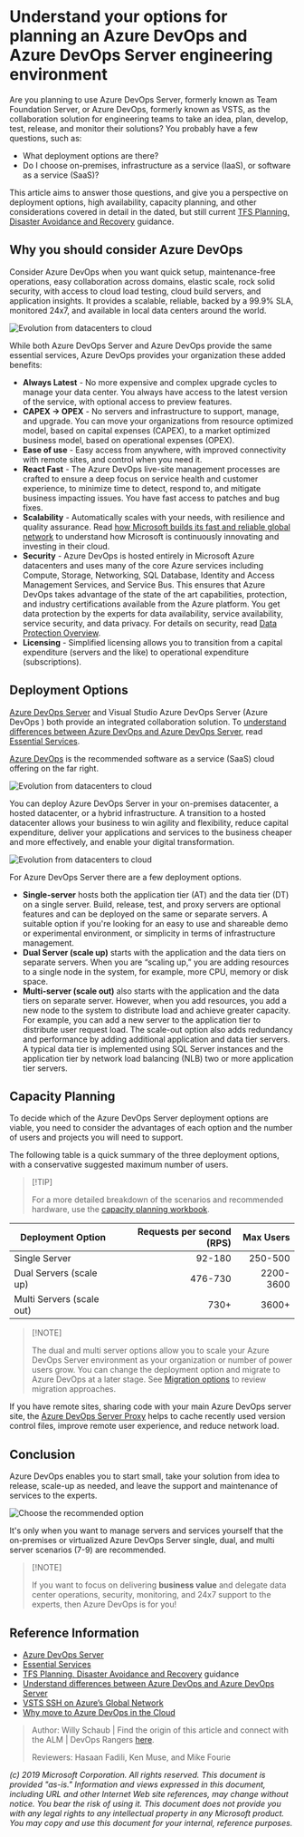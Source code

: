 # Understand your options for planning an Azure DevOps and Azure DevOps Server engineering environment

Are you planning to use Azure DevOps Server, formerly known as Team Foundation Server, or Azure DevOps, formerly known as VSTS, as the collaboration solution for engineering teams to take an idea, plan, develop, test, release, and monitor their solutions? You probably have a few questions, such as:

- What deployment options are there?
- Do I choose on-premises, infrastructure as a service (IaaS), or software as a service (SaaS)?

This article aims to answer those questions, and give you a perspective on deployment options, high availability, capacity planning, and other considerations covered in detail in the dated, but still current [TFS Planning, Disaster Avoidance and Recovery](https://vsardata.blob.core.windows.net/projects/Rangers_vsarPlanninglGuide_Everything.zip) guidance.

## Why you should consider Azure DevOps

Consider Azure DevOps when you want quick setup, maintenance-free operations, easy collaboration across domains, elastic scale, rock solid security, with access to cloud load testing, cloud build servers, and application insights. It provides a scalable, reliable, backed by a 99.9% SLA, monitored 24x7, and available in local data centers around the world.

![Evolution from datacenters to cloud](_img/understand-options-azure-devops-environments/understand-options-azure-devops-environments-saas.png)

While both Azure DevOps Server and Azure DevOps provide the same essential services, Azure DevOps provides your organization these added benefits:

- **Always Latest** - No more expensive and complex upgrade cycles to manage your data center. You always have access to the latest version of the service, with optional access to preview features.
- **CAPEX -> OPEX** - No servers and infrastructure to support, manage, and upgrade. You can move your organizations from resource optimized model, based on capital expenses (CAPEX), to a market optimized business model, based on operational expenses (OPEX).
- **Ease of use** - Easy access from anywhere, with improved connectivity with remote sites, and control when you need it. 
- **React Fast** - The Azure DevOps live-site management processes are crafted to ensure a deep focus on service health and customer experience, to minimize time to detect, respond to, and mitigate business impacting issues. You have fast access to patches and bug fixes. 
- **Scalability** - Automatically scales with your needs, with resilience and quality assurance. Read [how Microsoft builds its fast and reliable global network](https://azure.microsoft.com/en-gb/blog/how-microsoft-builds-its-fast-and-reliable-global-network/) to understand how Microsoft is continuously innovating and investing in their cloud.
- **Security** - Azure DevOps is hosted entirely in Microsoft Azure datacenters and uses many of the core Azure services including Compute, Storage, Networking, SQL Database, Identity and Access Management Services, and Service Bus. This ensures that Azure DevOps  takes advantage of the state of the art capabilities, protection, and industry certifications available from the Azure platform. You get data protection by the experts for data availability, service availability, service security, and data privacy. For details on security, read [Data Protection Overview](https://aka.ms/vsts-security).
- **Licensing** - Simplified licensing allows you to transition from a capital expenditure (servers and the like) to operational expenditure (subscriptions).

## Deployment Options

[Azure DevOps Server](https://visualstudio.microsoft.com/tfs) and Visual Studio Azure DevOps Server (Azure DevOps ) both provide an integrated collaboration solution. To [understand differences between Azure DevOps and Azure DevOps Server](https://docs.microsoft.com/en-us/azure/devops/user-guide/about-azure-devops-services-tfs?view=azure-devops), read [Essential Services](https://docs.microsoft.com/en-us/vsts/user-guide/services?view=vsts).

[Azure DevOps](https://visualstudio.microsoft.com/team-services/) is the recommended software as a service (SaaS) cloud offering on the far right.

![Evolution from datacenters to cloud](_img/understand-options-azure-devops-environments/understand-options-azure-devops-environments-evolution.png)

You can deploy Azure DevOps Server in your on-premises datacenter, a hosted datacenter, or a hybrid infrastructure. A transition to a hosted datacenter allows your business to win agility and flexibility, reduce capital expenditure, deliver your applications and services to the business cheaper and more effectively, and enable your digital transformation.

![Evolution from datacenters to cloud](_img/understand-options-azure-devops-environments/understand-options-azure-devops-environments-scenarios.png)

For Azure DevOps Server there are a few deployment options. 

- **Single-server** hosts both the application tier (AT) and the data tier (DT) on a single server. Build, release, test, and proxy servers are optional features and can be deployed on the same or separate servers. A suitable option if you're looking for an easy to use and shareable demo or experimental environment, or simplicity in terms of infrastructure management.
- **Dual Server (scale up)** starts with the application and the data tiers on separate servers. When you are “scaling up,” you are adding resources to a single node in the system, for example, more CPU, memory or disk space.
- **Multi-server (scale out)** also starts with the application and the data tiers on separate server. However, when you add resources, you add a new node to the system to distribute load and achieve greater capacity. For example, you can add a new server to the application tier to distribute user request load. The scale-out option also adds redundancy and performance by adding additional application and data tier servers. A typical data tier is implemented using SQL Server instances and the application tier by network load balancing (NLB) two or more application tier servers.

## Capacity Planning

To decide which of the Azure DevOps Server deployment options are viable, you need to consider the advantages of each option and the number of users and projects you will need to support. 

The following table is a quick summary of the three deployment options, with a conservative suggested maximum number of users. 

>
> [!TIP]
>
> For a more detailed breakdown of the scenarios and recommended hardware, use the [capacity planning workbook](understand-options-azure-devops-environments-capacity-guide.xlsx).

|Deployment Option|Requests per second (RPS)|Max Users|
|-----------------|--:|--------:|
|Single Server|92-180|250-500|
|Dual Servers (scale up)|476-730|2200-3600|
|Multi Servers (scale out)|730+|3600+|

>
> [!NOTE]
>
> The dual and multi server options allow you to scale your Azure DevOps Server environment as your organization or number of power users grow. You can change the deployment option and migrate to Azure DevOps  at a later stage. See [Migration options](https://docs.microsoft.com/en-ca/azure/devops/migrate/migrate-from-tfs?view=azure-devops&viewFallbackFrom=vsts) to review migration approaches.
>

If you have remote sites, sharing code with your main Azure DevOps server site, the [Azure DevOps Server Proxy](https://docs.microsoft.com/en-ca/azure/devops/server/install/install-proxy-setup-remote?view=azure-devops) helps to cache recently used version control files, improve remote user experience, and reduce network load.

## Conclusion

Azure DevOps  enables you to start small, take your solution from idea to release, scale-up as needed, and leave the support and maintenance of services to the experts.

![Choose the recommended option](_img/understand-options-azure-devops-environments/understand-options-azure-devops-environments-select.png)

It's only when you want to manage servers and services yourself that the on-premises or virtualized Azure DevOps Server single, dual, and multi server scenarios (7-9) are recommended.

>
> [!NOTE]
>
> If you want to focus on delivering **business value** and delegate data center operations, security, monitoring, and 24x7 support to the experts, then Azure DevOps  is for you!
>

## Reference Information

- [Azure DevOps Server](https://visualstudio.microsoft.com/tfs) 
- [Essential Services](https://docs.microsoft.com/en-us/vsts/user-guide/services?view=vsts)
- [TFS Planning, Disaster Avoidance and Recovery](https://vsardata.blob.core.windows.net/projects/Rangers_vsarPlanninglGuide_Everything.zip) guidance
- [Understand differences between Azure DevOps and Azure DevOps Server](https://docs.microsoft.com/en-us/azure/devops/user-guide/about-azure-devops-services-tfs?view=azure-devops)
- [VSTS SSH on Azure’s Global Network](https://blogs.msdn.microsoft.com/devops/2017/10/23/vsts-ssh-on-azure-global-network/)
- [Why move to Azure DevOps in the Cloud](https://1drv.ms/p/s!AnFDv11RH3N2bXAED61fZ-kePzY)

>
> Author: Willy Schaub | Find the origin of this article and connect with the ALM | DevOps Rangers [here](https://github.com/alm-rangers/guidance).
>
> Reviewers: Hasaan Fadili, Ken Muse, and Mike Fourie
>

*(c) 2019 Microsoft Corporation. All rights reserved. This document is provided "as-is." Information and views expressed in this document, including URL and other Internet Web site references, may change without notice. You bear the risk of using it. 
This document does not provide you with any legal rights to any intellectual property in any Microsoft product. You may copy and use this document for your internal, reference purposes.*
